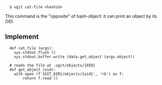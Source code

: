 
```
  $ ugit cat-file <hashid>
```

This command is the "opposite" of hash-object: it can print an object by its OID.

## Implement
```
  def cat_file (args):
    sys.stdout.flush ()
    sys.stdout.buffer.write (data.get_object (args.object))

  # reads the file at .ugit/objects/{OID}
  def get_object (oid):
    with open (f'{GIT_DIR}/objects/{oid}', 'rb') as f:
        return f.read ()
```